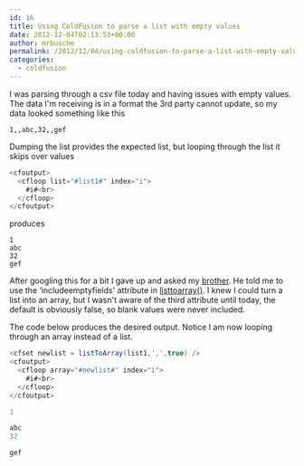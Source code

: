 ```yaml
---
id: 16
title: Using ColdFusion to parse a list with empty values
date: 2012-12-04T02:13:53+00:00
author: mrbusche
permalink: /2012/12/04/using-coldfusion-to-parse-a-list-with-empty-values/
categories:
  - coldfusion
---
```


I was parsing through a csv file today and having issues with empty values. The data I'm receiving is in a format the 3rd party cannot update, so my data looked something like this

    1,,abc,32,,gef

Dumping the list provides the expected list, but looping through the list it skips over values

```java
<cfoutput>
  <cfloop list="#list1#" index="i">
    #i#<br>
  </cfloop>
</cfoutput>
```

produces

```shell
1
abc
32
gef
```

After googling this for a bit I gave up and asked my [brother](https://twitter.com/busches). He told me to use the &#8216;includeemptyfields' attribute in [listtoarray()](https://help.adobe.com/en_US/ColdFusion/9.0/CFMLRef/WSc3ff6d0ea77859461172e0811cbec22c24-7f0f.html). I knew I could turn a list into an array, but I wasn't aware of the third attribute until today, the default is obviously false, so blank values were never included.

The code below produces the desired output. Notice I am now looping through an array instead of a list.

```java
<cfset newlist = listToArray(list1,',',true) />
<cfoutput>
  <cfloop array="#newlist#" index="i">
    #i#<br>
  </cfloop>
</cfoutput>

1

abc
32

gef
```
